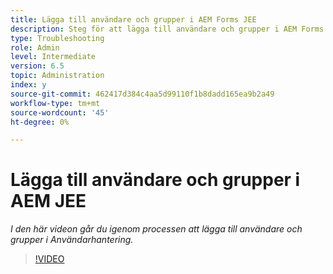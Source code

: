 ```yaml
---
title: Lägga till användare och grupper i AEM Forms JEE
description: Steg för att lägga till användare och grupper i AEM Forms JEE
type: Troubleshooting
role: Admin
level: Intermediate
version: 6.5
topic: Administration
index: y
source-git-commit: 462417d384c4aa5d99110f1b8dadd165ea9b2a49
workflow-type: tm+mt
source-wordcount: '45'
ht-degree: 0%

---
```



# Lägga till användare och grupper i AEM JEE

*I den här videon går du igenom processen att lägga till användare och grupper i Användarhantering.*

>[!VIDEO](https://video.tv.adobe.com/v/335485?quality=9&learn=on)
